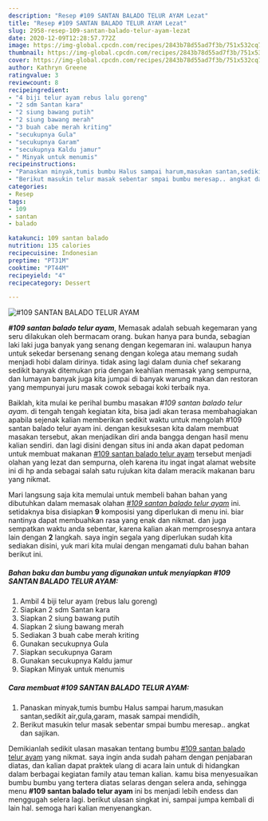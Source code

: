 ```yaml
---
description: "Resep #109 SANTAN BALADO TELUR AYAM Lezat"
title: "Resep #109 SANTAN BALADO TELUR AYAM Lezat"
slug: 2958-resep-109-santan-balado-telur-ayam-lezat
date: 2020-12-09T12:28:57.772Z
image: https://img-global.cpcdn.com/recipes/2843b78d55ad7f3b/751x532cq70/109-santan-balado-telur-ayam-foto-resep-utama.jpg
thumbnail: https://img-global.cpcdn.com/recipes/2843b78d55ad7f3b/751x532cq70/109-santan-balado-telur-ayam-foto-resep-utama.jpg
cover: https://img-global.cpcdn.com/recipes/2843b78d55ad7f3b/751x532cq70/109-santan-balado-telur-ayam-foto-resep-utama.jpg
author: Kathryn Greene
ratingvalue: 3
reviewcount: 8
recipeingredient:
- "4 biji telur ayam rebus lalu goreng"
- "2 sdm Santan kara"
- "2 siung bawang putih"
- "2 siung bawang merah"
- "3 buah cabe merah kriting"
- "secukupnya Gula"
- "secukupnya Garam"
- "secukupnya Kaldu jamur"
- " Minyak untuk menumis"
recipeinstructions:
- "Panaskan minyak,tumis bumbu Halus sampai harum,masukan santan,sedikit air,gula,garam, masak sampai mendidih,"
- "Berikut masukin telur masak sebentar smpai bumbu meresap.. angkat dan sajikan."
categories:
- Resep
tags:
- 109
- santan
- balado

katakunci: 109 santan balado 
nutrition: 135 calories
recipecuisine: Indonesian
preptime: "PT31M"
cooktime: "PT44M"
recipeyield: "4"
recipecategory: Dessert

---
```



![#109 SANTAN BALADO TELUR AYAM](https://img-global.cpcdn.com/recipes/2843b78d55ad7f3b/751x532cq70/109-santan-balado-telur-ayam-foto-resep-utama.jpg)

<b><i>#109 santan balado telur ayam</i></b>, Memasak adalah sebuah kegemaran yang seru dilakukan oleh bermacam orang. bukan hanya para bunda, sebagian laki laki juga banyak yang senang dengan kegemaran ini. walaupun hanya untuk sekedar bersenang senang dengan kolega atau memang sudah menjadi hobi dalam dirinya. tidak asing lagi dalam dunia chef sekarang sedikit banyak ditemukan pria dengan keahlian memasak yang sempurna, dan lumayan banyak juga kita jumpai di banyak warung makan dan restoran yang mempunyai juru masak cowok sebagai koki terbaik nya.



Baiklah, kita mulai ke perihal bumbu masakan <i>#109 santan balado telur ayam</i>. di tengah tengah kegiatan kita, bisa jadi akan terasa membahagiakan apabila sejenak kalian memberikan sedikit waktu untuk mengolah #109 santan balado telur ayam ini. dengan kesuksesan kita dalam membuat masakan tersebut, akan menjadikan diri anda bangga dengan hasil menu kalian sendiri. dan lagi disini dengan situs ini anda akan dapat pedoman untuk membuat makanan <u>#109 santan balado telur ayam</u> tersebut menjadi olahan yang lezat dan sempurna, oleh karena itu ingat ingat alamat website ini di hp anda sebagai salah satu rujukan kita dalam meracik makanan baru yang nikmat.


Mari langsung saja kita memulai untuk membeli bahan bahan yang dibutuhkan dalam memasak olahan <u><i>#109 santan balado telur ayam</i></u> ini. setidaknya bisa disiapkan <b>9</b> komposisi yang diperlukan di menu ini. biar nantinya dapat membuahkan rasa yang enak dan nikmat. dan juga sempatkan waktu anda sebentar, karena kalian akan memprosesnya antara lain dengan <b>2</b> langkah. saya ingin segala yang diperlukan sudah kita sediakan disini, yuk mari kita mulai dengan mengamati dulu bahan bahan berikut ini.

<!--inarticleads1-->

##### Bahan baku dan bumbu yang digunakan untuk menyiapkan #109 SANTAN BALADO TELUR AYAM:

1. Ambil 4 biji telur ayam (rebus lalu goreng)
1. Siapkan 2 sdm Santan kara
1. Siapkan 2 siung bawang putih
1. Siapkan 2 siung bawang merah
1. Sediakan 3 buah cabe merah kriting
1. Gunakan secukupnya Gula
1. Siapkan secukupnya Garam
1. Gunakan secukupnya Kaldu jamur
1. Siapkan  Minyak untuk menumis




<!--inarticleads2-->

##### Cara membuat #109 SANTAN BALADO TELUR AYAM:

1. Panaskan minyak,tumis bumbu Halus sampai harum,masukan santan,sedikit air,gula,garam, masak sampai mendidih,
1. Berikut masukin telur masak sebentar smpai bumbu meresap.. angkat dan sajikan.




Demikianlah sedikit ulasan masakan tentang bumbu <u>#109 santan balado telur ayam</u> yang nikmat. saya ingin anda sudah paham dengan penjabaran diatas, dan kalian dapat praktek ulang di acara lain untuk di hidangkan dalam berbagai kegiatan family atau teman kalian. kamu bisa menyesuaikan bumbu bumbu yang tertera diatas selaras dengan selera anda, sehingga menu <b>#109 santan balado telur ayam</b> ini bs menjadi lebih endess dan menggugah selera lagi. berikut ulasan singkat ini, sampai jumpa kembali di lain hal. semoga hari kalian menyenangkan.
